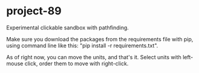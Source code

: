# project-89
Experimental clickable sandbox with pathfinding.

Make sure you download the packages from the requirements file with pip, using command line like this: "pip install -r requirements.txt".


As of right now, you can move the units, and that's it. Select units with left-mouse click, order them to move with right-click.
